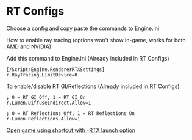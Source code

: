 # RT Configs

Choose a config and copy paste the commands to Engine.ini

How to enable ray tracing (options won't show in-game, works for both AMD and NVIDIA)

Add this command to Engine.ini (Already included in RT Configs)
```
[/Script/Engine.RendererRTXSettings]
r.RayTracing.LimitDevice=0
```
To enable/disable RT GI/Reflections (Already included in RT Configs)
```
; 0 = RT GI Off, 1 = RT GI On
r.Lumen.DiffuseIndirect.Allow=1

; 0 = RT Reflections Off, 1 = RT Reflections On
r.Lumen.Reflections.Allow=1
```

[Open game using shortcut with -RTX launch option](https://github.com/AlteriaX/WuWa-Configs/blob/main/README.md)